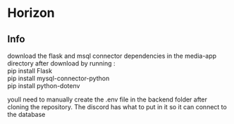 # Horizon

## Info

download the flask and msql connector dependencies in the media-app directory after download by running :  
pip install Flask  
pip install mysql-connector-python  
pip install python-dotenv  

youll need to manually create the .env file in the backend folder after cloning the repository. The discord has what to put in it so it can connect to the database 
